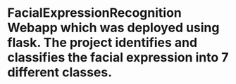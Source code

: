 # FacialExpressionRecognition Webapp which was deployed using flask. The project identifies and classifies the facial expression into 7 different classes.
 
